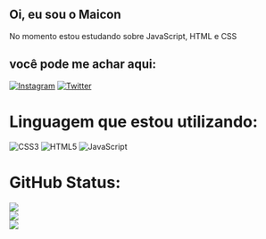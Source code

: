 
## Oi, eu sou o Maicon 
No momento estou estudando sobre JavaScript, HTML e CSS 


## você pode me achar aqui:
[![Instagram](https://img.shields.io/badge/Instagram-%23E4405F.svg?logo=Instagram&logoColor=white)](https://instagram.com/maiconpereiraaa) [![Twitter](https://img.shields.io/badge/Twitter-%231DA1F2.svg?logo=Twitter&logoColor=white)](https://twitter.com/maicon_pereiraaa ) 

# Linguagem que estou utilizando:
![CSS3](https://img.shields.io/badge/css3-%231572B6.svg?style=for-the-badge&logo=css3&logoColor=white) ![HTML5](https://img.shields.io/badge/html5-%23E34F26.svg?style=for-the-badge&logo=html5&logoColor=white) ![JavaScript](https://img.shields.io/badge/javascript-%23323330.svg?style=for-the-badge&logo=javascript&logoColor=%23F7DF1E)
# GitHub Status:
![](https://github-readme-stats.vercel.app/api?username=maiconpereiraaa&theme=radical&hide_border=false&include_all_commits=true&count_private=false)<br/>
![](https://github-readme-streak-stats.herokuapp.com/?user=maiconpereiraaa&theme=radical&hide_border=false)<br/>
![](https://github-readme-stats.vercel.app/api/top-langs/?username=maiconpereiraaa&theme=radical&hide_border=false&include_all_commits=true&count_private=false&layout=compact)

